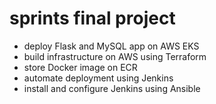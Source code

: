 # sprints final project
- deploy Flask and MySQL app on AWS EKS
- build infrastructure on AWS using Terraform 
- store Docker image on ECR
- automate deployment using Jenkins 
- install and configure Jenkins using Ansible

